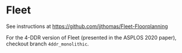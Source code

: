 # Fleet

See instructions at https://github.com/jjthomas/Fleet-Floorplanning

For the 4-DDR version of Fleet (presented in the ASPLOS 2020 paper), checkout branch `4ddr_monolithic`.
